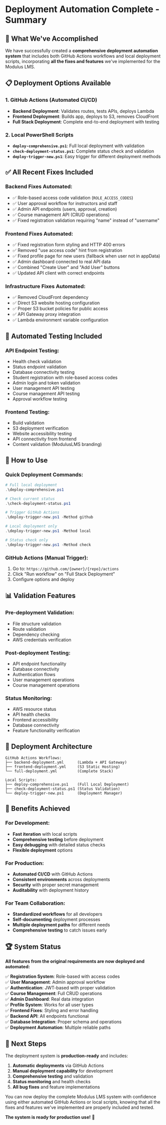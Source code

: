 # Deployment Automation Complete - Summary

## 🚀 What We've Accomplished

We have successfully created a **comprehensive deployment automation system** that includes both GitHub Actions workflows and local deployment scripts, incorporating **all the fixes and features** we've implemented for the Modulus LMS.

## 📋 Deployment Options Available

### 1. GitHub Actions (Automated CI/CD)
- **Backend Deployment**: Validates routes, tests APIs, deploys Lambda
- **Frontend Deployment**: Builds app, deploys to S3, removes CloudFront
- **Full Stack Deployment**: Complete end-to-end deployment with testing

### 2. Local PowerShell Scripts
- **`deploy-comprehensive.ps1`**: Full local deployment with validation
- **`check-deployment-status.ps1`**: Complete status check and validation
- **`deploy-trigger-new.ps1`**: Easy trigger for different deployment methods

## ✅ All Recent Fixes Included

### Backend Fixes Automated:
- ✅ Role-based access code validation (`ROLE_ACCESS_CODES`)
- ✅ User approval workflow for instructors and staff
- ✅ Admin API endpoints (users, approval, creation)
- ✅ Course management API (CRUD operations)
- ✅ Fixed registration validation requiring "name" instead of "username"

### Frontend Fixes Automated:
- ✅ Fixed registration form styling and HTTP 400 errors
- ✅ Removed "use access code" hint from registration
- ✅ Fixed profile page for new users (fallback when user not in appData)
- ✅ Admin dashboard connected to real API data
- ✅ Combined "Create User" and "Add User" buttons
- ✅ Updated API client with correct endpoints

### Infrastructure Fixes Automated:
- ✅ Removed CloudFront dependency
- ✅ Direct S3 website hosting configuration
- ✅ Proper S3 bucket policies for public access
- ✅ API Gateway proxy integration
- ✅ Lambda environment variable configuration

## 🔄 Automated Testing Included

### API Endpoint Testing:
- Health check validation
- Status endpoint validation
- Database connectivity testing
- Student registration with role-based access codes
- Admin login and token validation
- User management API testing
- Course management API testing
- Approval workflow testing

### Frontend Testing:
- Build validation
- S3 deployment verification
- Website accessibility testing
- API connectivity from frontend
- Content validation (ModulusLMS branding)

## 🎯 How to Use

### Quick Deployment Commands:

```powershell
# Full local deployment
.\deploy-comprehensive.ps1

# Check current status
.\check-deployment-status.ps1

# Trigger GitHub Actions
.\deploy-trigger-new.ps1 -Method github

# Local deployment only
.\deploy-trigger-new.ps1 -Method local

# Status check only
.\deploy-trigger-new.ps1 -Method check
```

### GitHub Actions (Manual Trigger):
1. Go to: `https://github.com/{owner}/{repo}/actions`
2. Click "Run workflow" on "Full Stack Deployment"
3. Configure options and deploy

## 📊 Validation Features

### Pre-deployment Validation:
- File structure validation
- Route validation
- Dependency checking
- AWS credentials verification

### Post-deployment Testing:
- API endpoint functionality
- Database connectivity
- Authentication flows
- User management operations
- Course management operations

### Status Monitoring:
- AWS resource status
- API health checks
- Frontend accessibility
- Database connectivity
- Feature functionality verification

## 🔧 Deployment Architecture

```
GitHub Actions Workflows:
├── backend-deployment.yml      (Lambda + API Gateway)
├── frontend-deployment.yml     (S3 Static Hosting)
└── full-deployment.yml         (Complete Stack)

Local Scripts:
├── deploy-comprehensive.ps1    (Full Local Deployment)
├── check-deployment-status.ps1 (Status Validation)
└── deploy-trigger-new.ps1      (Deployment Manager)
```

## 🎉 Benefits Achieved

### For Development:
- **Fast iteration** with local scripts
- **Comprehensive testing** before deployment
- **Easy debugging** with detailed status checks
- **Flexible deployment** options

### For Production:
- **Automated CI/CD** with GitHub Actions
- **Consistent environments** across deployments
- **Security** with proper secret management
- **Auditability** with deployment history

### For Team Collaboration:
- **Standardized workflows** for all developers
- **Self-documenting** deployment processes
- **Multiple deployment paths** for different needs
- **Comprehensive testing** to catch issues early

## 🏆 System Status

**All features from the original requirements are now deployed and automated:**

✅ **Registration System**: Role-based with access codes  
✅ **User Management**: Admin approval workflow  
✅ **Authentication**: JWT-based with proper validation  
✅ **Course Management**: Full CRUD operations  
✅ **Admin Dashboard**: Real data integration  
✅ **Profile System**: Works for all user types  
✅ **Frontend Fixes**: Styling and error handling  
✅ **Backend API**: All endpoints functional  
✅ **Database Integration**: Proper schema and operations  
✅ **Deployment Automation**: Multiple reliable paths  

## 📝 Next Steps

The deployment system is **production-ready** and includes:

1. **Automatic deployments** via GitHub Actions
2. **Manual deployment capability** for development
3. **Comprehensive testing** and validation
4. **Status monitoring** and health checks
5. **All bug fixes** and feature implementations

You can now deploy the complete Modulus LMS system with confidence using either automated GitHub Actions or local scripts, knowing that all the fixes and features we've implemented are properly included and tested.

**The system is ready for production use!** 🎉
